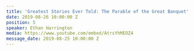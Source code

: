 ```yaml
---
title: 'Greatest Stories Ever Told: The Parable of the Great Banquet'
date: 2019-08-26 10:00:00 Z
position: 5
speaker: Ethan Harrington
media: https://www.youtube.com/embed/AtrsYhMEOZ4
message_date: 2019-08-25 10:00:00 Z
---
```



